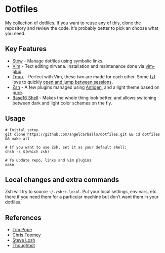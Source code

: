 Dotfiles
========

My collection of dotfiles. If you want to reuse any of this, clone the repository and review the code, it's probably better to pick an choose what you need.

Key Features
------------

* [Stow] - Manage dotfiles using symbolic links.
* [Vim] - Text editing nirvana. Installation and maintenance done via [vim-plug].
* [Tmux] - Perfect with Vim, these two are made for each other. Some [fzf] love to quickly [open and jump between sessions].
* [Zsh] - A few plugins managed using [Antigen], and a light theme based on [pure].
* [Base16 Shell] - Makes the whole thing look better, and allows switching between dark and light color schemes on the fly.

[Tmux]: https://tmux.github.io/
[Stow]: https://www.gnu.org/software/stow/
[Zsh]: http://www.zsh.org/
[Vim]: http://www.vim.org/
[Antigen]: https://github.com/zsh-users/antigen
[pure]: https://github.com/sindresorhus/pure
[vim-plug]: https://github.com/junegunn/vim-plug
[fzf]: https://github.com/junegunn/fzf
[open and jump between sessions]: https://github.com/angelcarballo/dotfiles/blob/master/tmux/.tmux.conf#L121-L125
[Base16 Shell]: https://github.com/chriskempson/base16-shell

Usage
-----

```shell
# Initial setup
git clone https://github.com/angelcarballo/dotfiles.git && cd dotfiles && make all

# If you want to use Zsh, set it as your default shell:
chsh -s $(which zsh)

# To update repo, links and vim plugins
make
``````

Local changes and extra commands
--------------------------------

Zsh will try to source `~/.zshrc.local`. Put your local settings, env vars, etc. there if you need them for a particular machine but don't want them in your dotfiles.

References
----------

* [Tim Pope]
* [Chris Toomey]
* [Steve Losh]
* [Thoughbot]

[Tim Pope]: https://github.com/tpope
[Chris Toomey]: https://github.com/christoomey/dotfiles
[Steve Losh]: http://learnvimscriptthehardway.stevelosh.com
[Thoughbot]: https://github.com/thoughtbot/dotfiles
